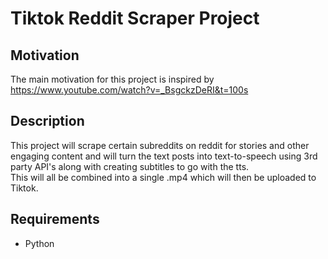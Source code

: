 # Tiktok Reddit Scraper Project

## Motivation

The main motivation for this project is inspired by https://www.youtube.com/watch?v=_BsgckzDeRI&t=100s

## Description
This project will scrape certain subreddits on reddit for stories and other engaging content and will turn the text posts into text-to-speech using 3rd party API's along with creating subtitles to go with the tts. \
This will all be combined into a single .mp4 which will then be uploaded to Tiktok.

## Requirements
- Python
